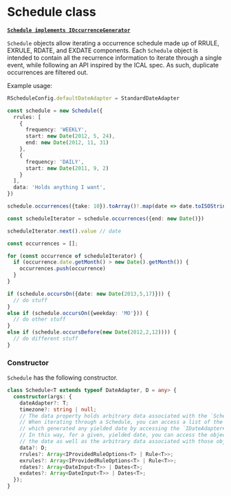 # Schedule class

[**`Schedule implements IOccurrenceGenerator`**](../#IOccurrenceGenerator-Interface)

`Schedule` objects allow iterating a occurrence schedule made up of RRULE, EXRULE, RDATE, and EXDATE components. Each `Schedule` object is intended to contain all the recurrence information to iterate through a single event, while following an API inspired by the ICAL spec. As such, duplicate occurrences are filtered out.

Example usage:

```typescript
RScheduleConfig.defaultDateAdapter = StandardDateAdapter

const schedule = new Schedule({
  rrules: [
    {
      frequency: 'WEEKLY',
      start: new Date(2012, 5, 24),
      end: new Date(2012, 11, 31)
    },
    {
      frequency: 'DAILY',
      start: new Date(2011, 9, 2)
    }
  ],
  data: 'Holds anything I want',
})

schedule.occurrences({take: 10}).toArray()!.map(date => date.toISOString())

const scheduleIterator = schedule.occurrences({end: new Date()})

scheduleIterator.next().value // date

const occurrences = [];

for (const occurrence of scheduleIterator) {
  if (occurrence.date.getMonth() > new Date().getMonth()) {
    occurrences.push(occurrence)
  }
}

if (schedule.occursOn({date: new Date(2013,5,17)})) {
  // do stuff
}
else if (schedule.occursOn({weekday: 'MO'})) {
  // do other stuff
}
else if (schedule.occursBefore(new Date(2012,2,12)))) {
  // do different stuff
}
```

### Constructor

`Schedule` has the following constructor.

```typescript
class Schedule<T extends typeof DateAdapter, D = any> {
  constructor(args: {
    dateAdapter?: T;
    timezone?: string | null;
    // The data property holds arbitrary data associated with the `Schedule`.
    // When iterating through a Schedule, you can access a list of the generator objects (i.e. Rules / Dates)
    // which generated any yielded date by accessing the `IDateAdapter#generators` property.
    // In this way, for a given, yielded date, you can access the objects which generated
    // the date as well as the arbitrary data associated with those objects.
    data?: D;
    rrules?: Array<IProvidedRuleOptions<T> | Rule<T>>;
    exrules?: Array<IProvidedRuleOptions<T> | Rule<T>>;
    rdates?: Array<DateInput<T>> | Dates<T>;
    exdates?: Array<DateInput<T>> | Dates<T>;
  });
}
```
